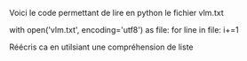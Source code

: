 Voici le code permettant de lire en python le fichier vlm.txt

with open('vlm.txt', encoding='utf8') as file:
    for line in file:
        i+=1


Réécris ca en utilsiant une compréhension de liste
